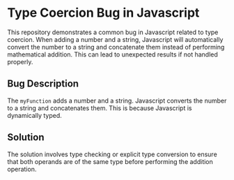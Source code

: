 # Type Coercion Bug in Javascript
This repository demonstrates a common bug in Javascript related to type coercion. When adding a number and a string, Javascript will automatically convert the number to a string and concatenate them instead of performing mathematical addition. This can lead to unexpected results if not handled properly. 

## Bug Description
The `myFunction` adds a number and a string. Javascript converts the number to a string and concatenates them.  This is because Javascript is dynamically typed. 

## Solution
The solution involves type checking or explicit type conversion to ensure that both operands are of the same type before performing the addition operation.